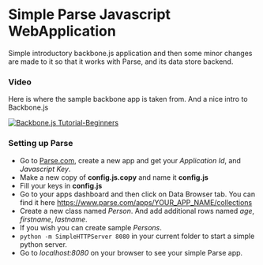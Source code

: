 # Simple Parse Javascript WebApplication

Simple introductory backbone.js application and then some minor changes are made to it so that it works with Parse, and its data store backend.

### Video
Here is where the sample backbone app is taken from. And a nice intro to Backbone.js  
  
[![Backbone.js Tutorial-Beginners](http://img.youtube.com/vi/FZSjvWtUxYk/0.jpg)](http://www.youtube.com/watch?v=FZSjvWtUxYk)

### Setting up Parse

* Go to [Parse.com](https://www.parse.com/apps), create a new app and get your *Application Id*, and *Javascript Key*.
* Make a new copy of **config.js.copy** and name it **config.js**
* Fill your keys in **config.js**
* Go to your apps dashboard and then click on Data Browser tab. You can find it here https://www.parse.com/apps/YOUR_APP_NAME/collections
* Create a new class named *Person*. And add additional rows named *age*, *firstname*, *lastname*.
* If you wish you can create sample *Persons*.
* ``` python -m SimpleHTTPServer 8080 ``` in your current folder to start a simple python server.
* Go to *localhost:8080* on your browser to see your simple Parse app.